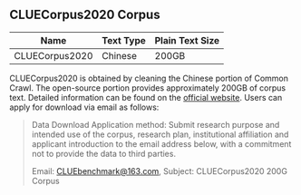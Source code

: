 ## CLUECorpus2020 Corpus

| Name | Text Type | Plain Text Size |
|-|-|-|
| CLUECorpus2020| Chinese | 200GB |

CLUECorpus2020 is obtained by cleaning the Chinese portion of Common Crawl. The open-source portion provides approximately 200GB of corpus text. Detailed information can be found on the [official website](https://github.com/CLUEbenchmark/CLUECorpus2020#%E6%95%B0%E6%8D%AE%E4%B8%8B%E8%BD%BD). Users can apply for download via email as follows:

> Data Download
> Application method: Submit research purpose and intended use of the corpus, research plan, institutional affiliation and applicant introduction to the email address below, with a commitment not to provide the data to third parties.
>
> Email: CLUEbenchmark@163.com, Subject: CLUECorpus2020 200G Corpus

